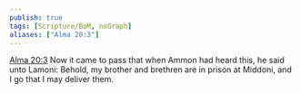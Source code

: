 ```yaml
---
publish: true
tags: [Scripture/BoM, noGraph]
aliases: ["Alma 20:3"]
---
```

[Alma 20:3](https://churchofjesuschrist.org/study/scriptures/bofm/alma/20?lang=eng&id=p3#p3) Now it came to pass that when Ammon had heard this, he said unto Lamoni: Behold, my brother and brethren are in prison at Middoni, and I go that I may deliver them.

